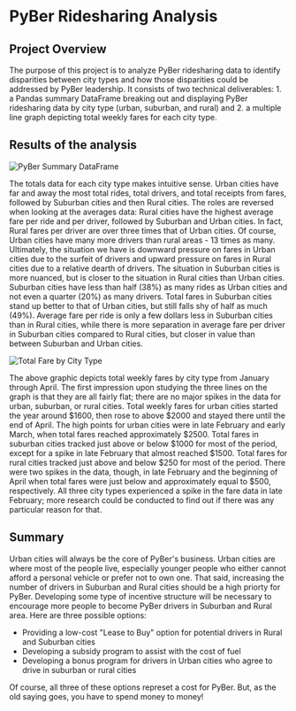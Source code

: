 # PyBer Ridesharing Analysis

## Project Overview
The purpose of this project is to analyze PyBer ridesharing data to identify disparities between city types and how those disparities could be addressed by PyBer leadership. It consists of two technical deliverables: 1. a Pandas summary DataFrame breaking out and displaying PyBer ridesharing data by city type (urban, suburban, and rural) and 2. a multiple line graph depicting total weekly fares for each city type.

## Results of the analysis
![PyBer Summary DataFrame](../analysis/PyBer_Summary_DataFrame.png)

The totals data for each city type makes intuitive sense. Urban cities have far and away the most total rides, total drivers, and total receipts from fares, followed by Suburban cities and then Rural cities. The roles are reversed when looking at the averages data: Rural cities have the highest average fare per ride and per driver, followed by Suburban and Urban cities. In fact, Rural fares per driver are over three times that of Urban cities. Of course, Urban cities have many more drivers than rural areas - 13 times as many. Ultimately, the situation we have is downward pressure on fares in Urban cities due to the surfeit of drivers and upward pressure on fares in Rural cities due to a relative dearth of drivers. The situation in Suburban cities is more nuanced, but is closer to the situation in Rural cities than Urban cities. Suburban cities have less than half (38%) as many rides as Urban cities and not even a quarter (20%) as many drivers. Total fares in Suburban cities stand up better to that of Urban cities, but still falls shy of half as much (49%). Average fare per ride is only a few dollars less in Suburban cities than in Rural cities, while there is more separation in average fare per driver in Suburban cities compared to Rural cities, but closer in value than between Suburban and Urban cities.

![Total Fare by City Type](../analysis/Total_Fare_by_City_Type.png)


The above graphic depicts total weekly fares by city type from January through April. The first impression upon studying the three lines on the graph is that they are all fairly flat; there are no major spikes in the data for urban, suburban, or rural cities. Total weekly fares for urban cities started the year around $1600, then rose to above $2000 and stayed there until the end of April. The high points for urban cities were in late February and early March, when total fares reached approximately $2500. Total fares in suburban cities tracked just above or below $1000 for most of the period, except for a spike in late February that almost reached $1500. Total fares for rural cities tracked just above and below $250 for most of the period. There were two spikes in the data, though, in late February and the beginning of April when total fares were just below and approximately equal to $500, respectively. All three city types experienced a spike in the fare data in late February; more research could be conducted to find out if there was any particular reason for that.

## Summary

Urban cities will always be the core of PyBer's business. Urban cities are where most of the people live, especially younger people who either cannot afford a personal vehicle or prefer not to own one. That said, increasing the number of drivers in Suburban and Rural cities should be a high priorty for PyBer. Developing some type of incentive structure will be necessary to encourage more people to become PyBer drivers in Suburban and Rural area. Here are three possible options:

- Providing a low-cost "Lease to Buy" option for potential drivers in Rural and Suburban cities
- Developing a subsidy program to assist with the cost of fuel
- Developing a bonus program for drivers in Urban cities who agree to drive in suburban or rural cities

Of course, all three of these options represet a cost for PyBer. But, as the old saying goes, you have to spend money to money!